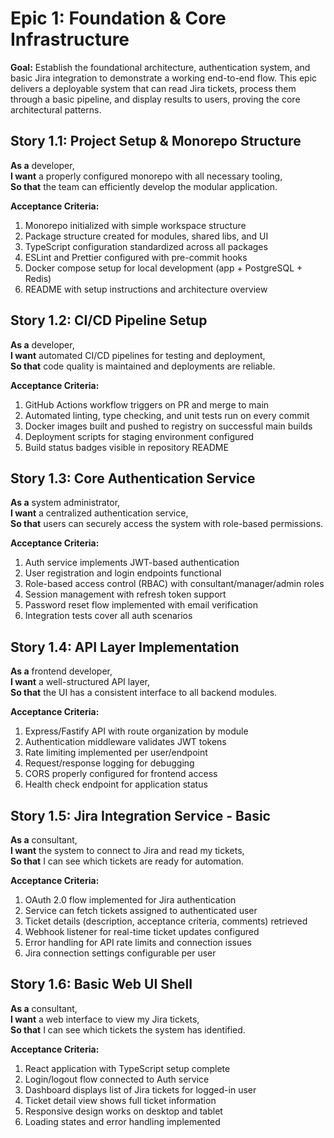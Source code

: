 # Epic 1: Foundation & Core Infrastructure

**Goal:** Establish the foundational architecture, authentication system, and basic Jira integration to demonstrate a working end-to-end flow. This epic delivers a deployable system that can read Jira tickets, process them through a basic pipeline, and display results to users, proving the core architectural patterns.

## Story 1.1: Project Setup & Monorepo Structure

**As a** developer,  
**I want** a properly configured monorepo with all necessary tooling,  
**So that** the team can efficiently develop the modular application.

**Acceptance Criteria:**

1. Monorepo initialized with simple workspace structure
2. Package structure created for modules, shared libs, and UI
3. TypeScript configuration standardized across all packages
4. ESLint and Prettier configured with pre-commit hooks
5. Docker compose setup for local development (app + PostgreSQL + Redis)
6. README with setup instructions and architecture overview

## Story 1.2: CI/CD Pipeline Setup

**As a** developer,  
**I want** automated CI/CD pipelines for testing and deployment,  
**So that** code quality is maintained and deployments are reliable.

**Acceptance Criteria:**

1. GitHub Actions workflow triggers on PR and merge to main
2. Automated linting, type checking, and unit tests run on every commit
3. Docker images built and pushed to registry on successful main builds
4. Deployment scripts for staging environment configured
5. Build status badges visible in repository README

## Story 1.3: Core Authentication Service

**As a** system administrator,  
**I want** a centralized authentication service,  
**So that** users can securely access the system with role-based permissions.

**Acceptance Criteria:**

1. Auth service implements JWT-based authentication
2. User registration and login endpoints functional
3. Role-based access control (RBAC) with consultant/manager/admin roles
4. Session management with refresh token support
5. Password reset flow implemented with email verification
6. Integration tests cover all auth scenarios

## Story 1.4: API Layer Implementation

**As a** frontend developer,  
**I want** a well-structured API layer,  
**So that** the UI has a consistent interface to all backend modules.

**Acceptance Criteria:**

1. Express/Fastify API with route organization by module
2. Authentication middleware validates JWT tokens
3. Rate limiting implemented per user/endpoint
4. Request/response logging for debugging
5. CORS properly configured for frontend access
6. Health check endpoint for application status

## Story 1.5: Jira Integration Service - Basic

**As a** consultant,  
**I want** the system to connect to Jira and read my tickets,  
**So that** I can see which tickets are ready for automation.

**Acceptance Criteria:**

1. OAuth 2.0 flow implemented for Jira authentication
2. Service can fetch tickets assigned to authenticated user
3. Ticket details (description, acceptance criteria, comments) retrieved
4. Webhook listener for real-time ticket updates configured
5. Error handling for API rate limits and connection issues
6. Jira connection settings configurable per user

## Story 1.6: Basic Web UI Shell

**As a** consultant,  
**I want** a web interface to view my Jira tickets,  
**So that** I can see which tickets the system has identified.

**Acceptance Criteria:**

1. React application with TypeScript setup complete
2. Login/logout flow connected to Auth service
3. Dashboard displays list of Jira tickets for logged-in user
4. Ticket detail view shows full ticket information
5. Responsive design works on desktop and tablet
6. Loading states and error handling implemented

